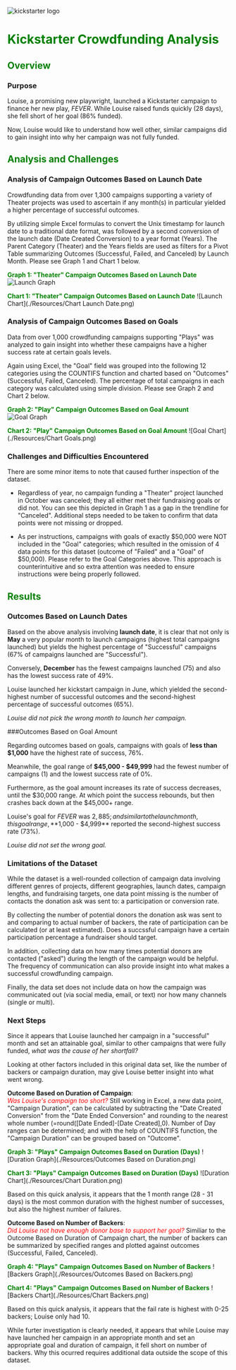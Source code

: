 ![kickstarter logo](./Resources/kickstarter.png)

# **<span style="color:green">Kickstarter Crowdfunding Analysis</span>**
## <span style="color:green">Overview</span>

### Purpose
Louise, a promising new playwright, launched a Kickstarter campaign to finance her new play, *_FEVER_*.  While Louise raised funds quickly (28 days), she fell short of her goal (86% funded).

Now, Louise would like to understand how well other, similar campaigns did to gain insight into why her campaign was not fully funded.

## <span style="color:green">Analysis and Challenges</span>

### Analysis of Campaign Outcomes Based on Launch Date
Crowdfunding data from over 1,300 campaigns supporting a variety of Theater projects was used to ascertain if any month(s) in particular yielded a higher percentage of successful outcomes.

By utilizing simple Excel formulas to convert the Unix timestamp for launch date to a traditional date format, was followed by a second conversion of the launch date (Date Created Conversion) to a year format (Years).  The Parent Category (Theater) and the Years fields are used as filters for a Pivot Table summarizing Outcomes (Successful, Failed, and Canceled) by Launch Month.  Please see Graph 1 and Chart 1 below.

**<span style="color:green">Graph 1: "Theater" Campaign Outcomes Based on Launch Date</span>**
![Launch Graph](./Resources/Theater_Outcomes_Vs_Launch.png)


**<span style="color:green">Chart 1: "Theater" Campaign Outcomes Based on Launch Date</span>**
![Launch Chart](./Resources/Chart Launch Date.png)


### Analysis of Campaign Outcomes Based on Goals

Data from over 1,000 crowdfunding campaigns supporting "Plays" was analyzed to gain insight into whether these campaigns have a higher success rate at certain goals levels.  

Again using Excel, the "Goal" field was grouped into the following 12 categories using the COUNTIFS function and charted based on "Outcomes" (Successful, Failed, Canceled).  The percentage of total campaigns in each category was calculated using simple division.  Please see Graph 2 and Chart 2 below.


**<span style="color:green">Graph 2: "Play" Campaign Outcomes Based on Goal Amount</span>** 
![Goal Graph](./Resources/Outcomes_Vs_Goals.png)

**<span style="color:green">Chart 2: "Play" Campaign Outcomes Based on Goal Amount</span>**
![Goal Chart](./Resources/Chart Goals.png)

 

### **Challenges and Difficulties** Encountered
There are some minor items to note that caused further inspection of the dataset.  

* Regardless of year, no campaign funding a "Theater" project launched in October was canceled; they all either met their fundraising goals or did not. You can see this depicted in Graph 1 as a gap in the trendline for "Canceled".  Additional steps needed to be taken to confirm that data points were not missing or dropped.

* As per instructions, campaigns with goals of exactly $50,000 were NOT included in the "Goal" categories; which resulted in the omission of 4 data points for this dataset (outcome of "Failed" and a "Goal" of $50,000).  Please refer to the Goal Categories above.  This approach is counterintuitive and so extra attention was needed to ensure instructions were being properly followed. 
  

## <span style="color:green">Results</span>  

### Outcomes Based on Launch Dates

Based on the above analysis involving **launch date**, it is clear that not only is **May** a very popular month to launch campaigns (highest total campaigns launched) but yields the highest percentage of "Successful" campaigns (67% of campaigns launched are "Successful").

Conversely, **December** has the fewest campaigns launched (75) and also has the lowest success rate of 49%.

Louise launched her kickstart campaign in June, which yielded the second-highest number of successful outcomes and the second-highest percentage of successful outcomes (65%).

*Louise did not pick the wrong month to launch her campaign.* 

  
###Outcomes Based on Goal Amount

Regarding outcomes based on goals, campaigns with goals of **less than $1,000** have the highest rate of success, 76%.

Meanwhile, the goal range of **$45,000 - $49,999** had the fewest number of campaigns (1) and the lowest success rate of 0%.

Furthermore, as the goal amount increases its rate of success decreases, until the $30,000 range.  At which point the success rebounds, but then crashes back down at the $45,000+ range. 

Louise's goal for *FEVER* was $2,885; and similar to the launch month, this goal range, **$1,000 - $4,999** reported the second-highest success rate (73%).

*Louise did not set the wrong goal.*

### Limitations of the Dataset  

While the dataset is a well-rounded collection of campaign data involving different genres of projects, different geographies, launch dates, campaign lengths, and fundraising targets, one data point missing is the number of contacts the donation ask was sent to: a participation or conversion rate.  

By collecting the number of potential donors the donation ask was sent to and comparing to actual number of backers, the rate of participation can be calculated (or at least estimated). Does a succssful campaign have a certain participation percentage a fundraiser should target. 

In addition, collecting data on how many times potential donors are contacted ("asked") during the length of the campaign would be helpful.  The frequency of communication can also provide insight into what makes a successful crowdfunding campaign. 

Finally, the data set does not include data on how the campaign was communicated out (via social media, email, or text) nor how many channels (single or multi). 


### Next Steps

Since it appears that Louise launched her campaign in a "successful" month and set an attainable goal, similar to other campaigns that were fully funded, *what was the cause of her shortfall?*

Looking at other factors included in this original data set, like the number of backers or campaign duration, may give Louise better insight into what went wrong.  
  
**Outcome Based on Duration of Campaign**:  
<span style="color:red"> *Was Louise's campaign too short?* </span>  Still working in Excel, a new data point, "Campaign Duration", can be calculated by subtracting the "Date Created Conversion" from the "Date Ended Conversion" and rounding to the nearest whole number (=round([Date Ended]-[Date Created],0). Number of Day ranges can be determined; and with the help of COUNTIFS function, the "Campaign Duration" can be grouped based on "Outcome".

**<span style="color:green">Graph 3: "Plays" Campaign Outcomes Based on Duration (Days)</span>**
![Duration Graph](./Resources/Outcomes Based on Duration.png)

**<span style="color:green">Chart 3: "Plays" Campaign Outcomes Based on Duration (Days)</span>**
![Duration Chart](./Resources/Chart Duration.png)

Based on this quick analysis, it appears that the 1 month range (28 - 31 days) is the most common duration with the highest number of successes, but also the highest number of failures.

**Outcome Based on Number of Backers**:  
<span style="color:red"> *Did Louise not have enough donor base to support her goal?* </span>
 Similiar to the Outcome Based on Duration of Campaign chart, the number of backers can be summarized by specified ranges and plotted against outcomes (Successful, Failed, Canceled).

  
    
**<span style="color:green">Graph 4: "Plays" Campaign Outcomes Based on Number of Backers</span>**
![Backers Graph](./Resources/Outcomes Based on Backers.png)

**<span style="color:green">Chart 4: "Plays" Campaign Outcomes Based on Number of Backers</span>**
![Backers Chart](./Resources/Chart Backers.png)

Based on this quick analysis, it appears that the fail rate is highest with 0-25 backers; Louise only had 10.

While furter investigation is clearly needed, it appears that while Louise may have launched her campaign in an appropriate month and set an appropriate goal and duration of campaign, it fell short on number of backers.  Why this ocurred requires additional data outside the scope of this dataset. 